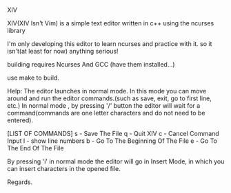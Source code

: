 XIV

XIV(XIV Isn't Vim) is a simple text editor written in c++ using the ncurses library

I'm only developing this editor to learn ncurses and practice with it. so it isn't(at least for now) anything serious!

building requires Ncurses And GCC (have them installed...)

use make to build.

Help:
The editor launches in normal mode. In this mode you can move around and run the editor commands.(such as save, exit, go to first line, etc.)
In normal mode , by pressing '/' button the editor will wait for a command(commands are one letter characters and do not need to be entered).

[LIST OF COMMANDS]
s - Save The File
q - Quit XIV
c - Cancel Command Input
l - show line numbers
b - Go To The Beginning Of The File
e - Go To The End Of The File


By pressing 'i' in normal mode the editor will go in Insert Mode, in which you can insert characters in the opened file.



Regards.
